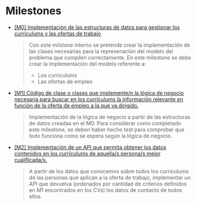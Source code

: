# Milestones

- [[M0] Implementación de las estructuras de datos para gestionar los currículums y las ofertas de trabajo](https://github.com/aacosa34/Keikaku/milestone/2)
  > Con este milstone interno se pretende crear la implementación de las clases necesarias para la represenación del modelo del problema que compilen correctamente.
  > En este milestone se debe crear la implementación del modelo referente a:
  >
  > - Los curriculums
  > - Las ofertas de empleo

- [[M1] Código de clase o clases que implemente/n la lógica de negocio necesaria para buscar en los currículums la información relevante en función de la oferta de empleo a la que va dirigido.](https://github.com/aacosa34/Keikaku/milestone/6)
  > Implementación de la lógica de negocio a partir de las estructuras de datos creadas en el M0.
  > Para considerar como completado este milestone, se deben haber hecho test para comprobar que todo funciona como se espera según la lógica de negocio.

- [[M2] Implementación de un API que permita obtener los datos contenidos en los currículums de aquella/s persona/s mejor cualificada/s.](https://github.com/aacosa34/Keikaku/milestone/9)
  > A partir de los datos que conocemos sobre todos los currículums de las personas que aplican a la oferta de trabajo, implementar un API que devuelva (ordenados por cantidad de criterios definidos en M1 encontrados en los CVs) los datos de contacto de todos ellos.
